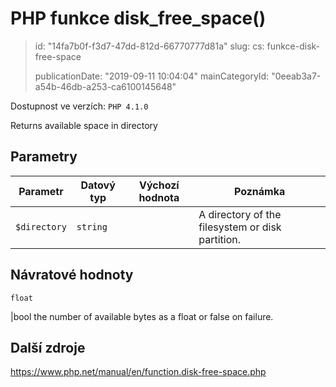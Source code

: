 PHP funkce disk_free_space()
============================

> id: "14fa7b0f-f3d7-47dd-812d-66770777d81a"
> slug:
> 	cs: funkce-disk-free-space
>
> publicationDate: "2019-09-11 10:04:04"
> mainCategoryId: "0eeab3a7-a54b-46db-a253-ca6100145648"

Dostupnost ve verzích: `PHP 4.1.0`

Returns available space in directory


Parametry
--------------

| Parametr | Datový typ | Výchozí hodnota | Poznámka |
|-----|-----|-----|-----|
| `$directory` | `string` |  | A directory of the filesystem or disk partition. |


Návratové hodnoty
----------------

`float`

|bool the number of available bytes as a float
or false on failure.

Další zdroje
------------

https://www.php.net/manual/en/function.disk-free-space.php
